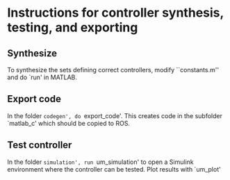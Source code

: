 # Instructions for controller synthesis, testing, and exporting

## Synthesize

To synthesize the sets defining correct controllers, modify ``constants.m'' and do `run' in MATLAB.

## Export code

In the folder `codegen', do `export_code'. This creates code in the subfolder `matlab_c' which should be copied to ROS.

## Test controller

In the folder `simulation', run `um_simulation' to open a Simulink environment where the controller can be tested. Plot results with `um_plot'